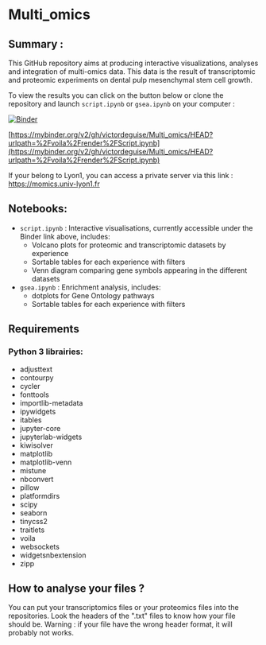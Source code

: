 # Multi_omics

## Summary :

This GitHub repository aims at producing interactive visualizations, analyses and integration of multi-omics data.
This data is the result of transcriptomic and proteomic experiments on dental pulp mesenchymal stem cell growth.

To view the results you can click on the button below or clone the repository and launch ```script.ipynb``` or ```gsea.ipynb``` on your computer :

[![Binder](https://mybinder.org/badge_logo.svg)](https://mybinder.org/v2/gh/victordeguise/Multi_omics/HEAD?urlpath=%2Fvoila%2Frender%2FScript.ipynb)

[https://mybinder.org/v2/gh/victordeguise/Multi_omics/HEAD?urlpath=%2Fvoila%2Frender%2FScript.ipynb](https://mybinder.org/v2/gh/victordeguise/Multi_omics/HEAD?urlpath=%2Fvoila%2Frender%2FScript.ipynb)

If your belong to Lyon1, you can access a private server via this link : https://momics.univ-lyon1.fr 

## Notebooks:
- ```script.ipynb``` : Interactive visualisations, currently accessible under the Binder link above, includes: 
  - Volcano plots for proteomic and transcriptomic datasets by experience
  - Sortable tables for each experience with filters
  - Venn diagram comparing gene symbols appearing in the different datasets
- ```gsea.ipynb``` : Enrichment analysis, includes:
  - dotplots for Gene Ontology pathways
  - Sortable tables for each experience with filters


## Requirements <a name="requirements.txt"></a>

### Python 3 librairies:

* adjusttext
* contourpy
* cycler
* fonttools
* importlib-metadata
* ipywidgets
* itables
* jupyter-core
* jupyterlab-widgets
* kiwisolver
* matplotlib
* matplotlib-venn
* mistune
* nbconvert
* pillow
* platformdirs
* scipy
* seaborn
* tinycss2
* traitlets
* voila
* websockets
* widgetsnbextension
* zipp


## How to analyse your files ?

You can put your transcriptomics files or your proteomics files into the repositories. Look the headers of the ".txt" files to know how your file should be. Warning : if your file have the wrong header format, it will probably not works.  

